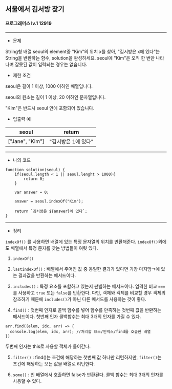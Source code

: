## 서울에서 김서방 찾기
#### 프로그래머스 lv.1 12919
------
* 문제

String형 배열 seoul의 element중 "Kim"의 위치 x를 찾아, "김서방은 x에 있다"는 String을 반환하는 함수, solution을 완성하세요. seoul에 "Kim"은 오직 한 번만 나타나며 잘못된 값이 입력되는 경우는 없습니다.

* 제한 조건

seoul은 길이 1 이상, 1000 이하인 배열입니다.

seoul의 원소는 길이 1 이상, 20 이하인 문자열입니다.

"Kim"은 반드시 seoul 안에 포함되어 있습니다.

* 입출력 예

|seoul|return|
|------|---|
|["Jane", "Kim"]|"김서방은 1에 있다"|


-----
* 나의 코드
```
function solution(seoul) {
    if(seoul.length < 1 || seoul.lenght > 1000){
        return 0;
    }
    
    var answer = 0;
    
    answer = seoul.indexOf("Kim");
    
    return `김서방은 ${answer}에 있다`;
}
```
----
* 정리

`indexOf()` 를 사용하면 배열에 있는 특정 문자열의 위치를 반환해준다. `indexOf()`외에도 배열에서 특정 문자를 찾는 방법들이 여럿 있다.

1. `indexOf()`

2. `lastindexOf()` : 배열에서 주어진 값 중 동일한 결과가 있다면 가장 마지맘ㄱ에 있는 결과값을 반환하는 메서드이다.

3. `includes()` : 특정 요소를 포함하고 있는지 판별하는 메서드이다. 엄격한 비교 `===` 를 사용하고 `true` 또는 `false`를 반환한다. 다만, 객체와 객체를 비교할 경우 객체의 참조하기 때문에 `includes()`가 아닌 다른 메서드를 사용하는 것이 좋다.

4. `find()` : 첫번째 인자로 콜백 함수를 넣어 함수를 만족하는 첫번째 값을 반환하는 메서드이다. 첫번째 인자 콜백함수는 최대 3개의 인자를 가질 수 있다.
```
arr.find((elem, idx, arr) => {
  console.log(elem, idx, arr); //처리할 요소/인덱스/find를 호출한 배열
})
```
두번째 인자는 this로 사용할 객체가 들어간다.

5. `filter()` : find()는 조건에 해당하는 첫번째 값 하나만 리턴하지만, `filter()`는 조건에 해당하는 모든 값을 배열로 리턴한다.

6. `some()` : 빈 배열에서 호출하면 false가 반환된다. 콜백 함수는 최대 3개의 인자를 사용할 수 있다.